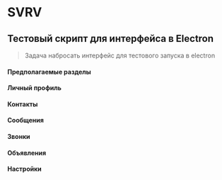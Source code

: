 # **SVRV**
## **Тестовый скрипт для интерфейса в Electron**

> Задача набросать интерфейс 
> для тестового запуска в electron 
>

#### Предполагаемые разделы 
#### Личный профиль 
#### Контакты
#### Сообщения
#### Звонки
#### Объявления
#### Настройки 







